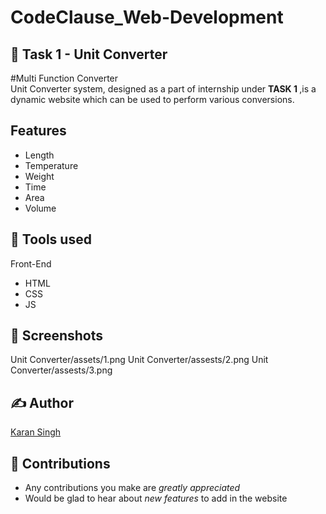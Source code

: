 # CodeClause_Web-Development
## 📖 Task 1 - Unit Converter

#Multi Function Converter
<br> Unit Converter system, designed as a part of internship under <b> TASK 1 </b> </b>,is a dynamic website which can be  used to perform various conversions.

## Features
<ul>
  <li>Length</li>
  <li>Temperature</li>
  <li>Weight</li>
  <li>Time</li>
  <li>Area</li>
  <li>Volume</li>
</ul>


## 📓 Tools used

Front-End
<ul>
  <li>HTML</li>
  <li>CSS</li>
  <li>JS</li>
</ul>




## 👀 Screenshots
Unit Converter/assets/1.png
Unit Converter/assests/2.png
Unit Converter/assests/3.png




## ✍ Author
<a href="https://github.com/karan9639">Karan Singh</a>



## 📌 Contributions
 - Any contributions you make are *greatly appreciated*
 - Would be glad to hear about *new features* to add in the website







